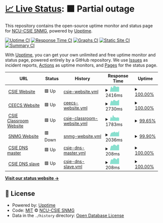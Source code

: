 # [📈 Live Status](https://NCU-CSIE-SNMG.github.io/uptime): <!--live status--> **🟧 Partial outage**

This repository contains the open-source uptime monitor and status page for [NCU-CSIE SNMG](http://snmg.csie.ncu.edu.tw), powered by [Upptime](https://github.com/upptime/upptime).

[![Uptime CI](https://github.com/NCU-CSIE-SNMG/uptime/workflows/Uptime%20CI/badge.svg)](https://github.com/NCU-CSIE-SNMG/uptime/actions?query=workflow%3A%22Uptime+CI%22)
[![Response Time CI](https://github.com/NCU-CSIE-SNMG/uptime/workflows/Response%20Time%20CI/badge.svg)](https://github.com/NCU-CSIE-SNMG/uptime/actions?query=workflow%3A%22Response+Time+CI%22)
[![Graphs CI](https://github.com/NCU-CSIE-SNMG/uptime/workflows/Graphs%20CI/badge.svg)](https://github.com/NCU-CSIE-SNMG/uptime/actions?query=workflow%3A%22Graphs+CI%22)
[![Static Site CI](https://github.com/NCU-CSIE-SNMG/uptime/workflows/Static%20Site%20CI/badge.svg)](https://github.com/NCU-CSIE-SNMG/uptime/actions?query=workflow%3A%22Static+Site+CI%22)
[![Summary CI](https://github.com/NCU-CSIE-SNMG/uptime/workflows/Summary%20CI/badge.svg)](https://github.com/NCU-CSIE-SNMG/uptime/actions?query=workflow%3A%22Summary+CI%22)

With [Upptime](https://upptime.js.org), you can get your own unlimited and free uptime monitor and status page, powered entirely by a GitHub repository. We use [Issues](https://github.com/NCU-CSIE-SNMG/uptime/issues) as incident reports, [Actions](https://github.com/NCU-CSIE-SNMG/uptime/actions) as uptime monitors, and [Pages](https://NCU-CSIE-SNMG.github.io/uptime) for the status page.

<!--start: status pages-->
<!-- This summary is generated by Upptime (https://github.com/upptime/upptime) -->
<!-- Do not edit this manually, your changes will be overwritten -->
<!-- prettier-ignore -->
| URL | Status | History | Response Time | Uptime |
| --- | ------ | ------- | ------------- | ------ |
| <img alt="" src="https://icons.duckduckgo.com/ip3/www.csie.ncu.edu.tw.ico" height="13"> [CSIE Website](https://www.csie.ncu.edu.tw) | 🟩 Up | [csie-website.yml](https://github.com/NCU-CSIE-SNMG/uptime/commits/HEAD/history/csie-website.yml) | <details><summary><img alt="Response time graph" src="./graphs/csie-website/response-time-week.png" height="20"> 2416ms</summary><br><a href="https://NCU-CSIE-SNMG.github.io/uptime/history/csie-website"><img alt="Response time 2823" src="https://img.shields.io/endpoint?url=https%3A%2F%2Fraw.githubusercontent.com%2FNCU-CSIE-SNMG%2Fuptime%2FHEAD%2Fapi%2Fcsie-website%2Fresponse-time.json"></a><br><a href="https://NCU-CSIE-SNMG.github.io/uptime/history/csie-website"><img alt="24-hour response time 2272" src="https://img.shields.io/endpoint?url=https%3A%2F%2Fraw.githubusercontent.com%2FNCU-CSIE-SNMG%2Fuptime%2FHEAD%2Fapi%2Fcsie-website%2Fresponse-time-day.json"></a><br><a href="https://NCU-CSIE-SNMG.github.io/uptime/history/csie-website"><img alt="7-day response time 2416" src="https://img.shields.io/endpoint?url=https%3A%2F%2Fraw.githubusercontent.com%2FNCU-CSIE-SNMG%2Fuptime%2FHEAD%2Fapi%2Fcsie-website%2Fresponse-time-week.json"></a><br><a href="https://NCU-CSIE-SNMG.github.io/uptime/history/csie-website"><img alt="30-day response time 2588" src="https://img.shields.io/endpoint?url=https%3A%2F%2Fraw.githubusercontent.com%2FNCU-CSIE-SNMG%2Fuptime%2FHEAD%2Fapi%2Fcsie-website%2Fresponse-time-month.json"></a><br><a href="https://NCU-CSIE-SNMG.github.io/uptime/history/csie-website"><img alt="1-year response time 2729" src="https://img.shields.io/endpoint?url=https%3A%2F%2Fraw.githubusercontent.com%2FNCU-CSIE-SNMG%2Fuptime%2FHEAD%2Fapi%2Fcsie-website%2Fresponse-time-year.json"></a></details> | <details><summary><a href="https://NCU-CSIE-SNMG.github.io/uptime/history/csie-website">100.00%</a></summary><a href="https://NCU-CSIE-SNMG.github.io/uptime/history/csie-website"><img alt="All-time uptime 99.86%" src="https://img.shields.io/endpoint?url=https%3A%2F%2Fraw.githubusercontent.com%2FNCU-CSIE-SNMG%2Fuptime%2FHEAD%2Fapi%2Fcsie-website%2Fuptime.json"></a><br><a href="https://NCU-CSIE-SNMG.github.io/uptime/history/csie-website"><img alt="24-hour uptime 100.00%" src="https://img.shields.io/endpoint?url=https%3A%2F%2Fraw.githubusercontent.com%2FNCU-CSIE-SNMG%2Fuptime%2FHEAD%2Fapi%2Fcsie-website%2Fuptime-day.json"></a><br><a href="https://NCU-CSIE-SNMG.github.io/uptime/history/csie-website"><img alt="7-day uptime 100.00%" src="https://img.shields.io/endpoint?url=https%3A%2F%2Fraw.githubusercontent.com%2FNCU-CSIE-SNMG%2Fuptime%2FHEAD%2Fapi%2Fcsie-website%2Fuptime-week.json"></a><br><a href="https://NCU-CSIE-SNMG.github.io/uptime/history/csie-website"><img alt="30-day uptime 99.98%" src="https://img.shields.io/endpoint?url=https%3A%2F%2Fraw.githubusercontent.com%2FNCU-CSIE-SNMG%2Fuptime%2FHEAD%2Fapi%2Fcsie-website%2Fuptime-month.json"></a><br><a href="https://NCU-CSIE-SNMG.github.io/uptime/history/csie-website"><img alt="1-year uptime 100.00%" src="https://img.shields.io/endpoint?url=https%3A%2F%2Fraw.githubusercontent.com%2FNCU-CSIE-SNMG%2Fuptime%2FHEAD%2Fapi%2Fcsie-website%2Fuptime-year.json"></a></details>
| <img alt="" src="https://icons.duckduckgo.com/ip3/www.ceecs.ncu.edu.tw.ico" height="13"> [CEECS Website](https://www.ceecs.ncu.edu.tw) | 🟩 Up | [ceecs-website.yml](https://github.com/NCU-CSIE-SNMG/uptime/commits/HEAD/history/ceecs-website.yml) | <details><summary><img alt="Response time graph" src="./graphs/ceecs-website/response-time-week.png" height="20"> 2730ms</summary><br><a href="https://NCU-CSIE-SNMG.github.io/uptime/history/ceecs-website"><img alt="Response time 3145" src="https://img.shields.io/endpoint?url=https%3A%2F%2Fraw.githubusercontent.com%2FNCU-CSIE-SNMG%2Fuptime%2FHEAD%2Fapi%2Fceecs-website%2Fresponse-time.json"></a><br><a href="https://NCU-CSIE-SNMG.github.io/uptime/history/ceecs-website"><img alt="24-hour response time 3194" src="https://img.shields.io/endpoint?url=https%3A%2F%2Fraw.githubusercontent.com%2FNCU-CSIE-SNMG%2Fuptime%2FHEAD%2Fapi%2Fceecs-website%2Fresponse-time-day.json"></a><br><a href="https://NCU-CSIE-SNMG.github.io/uptime/history/ceecs-website"><img alt="7-day response time 2730" src="https://img.shields.io/endpoint?url=https%3A%2F%2Fraw.githubusercontent.com%2FNCU-CSIE-SNMG%2Fuptime%2FHEAD%2Fapi%2Fceecs-website%2Fresponse-time-week.json"></a><br><a href="https://NCU-CSIE-SNMG.github.io/uptime/history/ceecs-website"><img alt="30-day response time 2893" src="https://img.shields.io/endpoint?url=https%3A%2F%2Fraw.githubusercontent.com%2FNCU-CSIE-SNMG%2Fuptime%2FHEAD%2Fapi%2Fceecs-website%2Fresponse-time-month.json"></a><br><a href="https://NCU-CSIE-SNMG.github.io/uptime/history/ceecs-website"><img alt="1-year response time 2984" src="https://img.shields.io/endpoint?url=https%3A%2F%2Fraw.githubusercontent.com%2FNCU-CSIE-SNMG%2Fuptime%2FHEAD%2Fapi%2Fceecs-website%2Fresponse-time-year.json"></a></details> | <details><summary><a href="https://NCU-CSIE-SNMG.github.io/uptime/history/ceecs-website">100.00%</a></summary><a href="https://NCU-CSIE-SNMG.github.io/uptime/history/ceecs-website"><img alt="All-time uptime 99.24%" src="https://img.shields.io/endpoint?url=https%3A%2F%2Fraw.githubusercontent.com%2FNCU-CSIE-SNMG%2Fuptime%2FHEAD%2Fapi%2Fceecs-website%2Fuptime.json"></a><br><a href="https://NCU-CSIE-SNMG.github.io/uptime/history/ceecs-website"><img alt="24-hour uptime 100.00%" src="https://img.shields.io/endpoint?url=https%3A%2F%2Fraw.githubusercontent.com%2FNCU-CSIE-SNMG%2Fuptime%2FHEAD%2Fapi%2Fceecs-website%2Fuptime-day.json"></a><br><a href="https://NCU-CSIE-SNMG.github.io/uptime/history/ceecs-website"><img alt="7-day uptime 100.00%" src="https://img.shields.io/endpoint?url=https%3A%2F%2Fraw.githubusercontent.com%2FNCU-CSIE-SNMG%2Fuptime%2FHEAD%2Fapi%2Fceecs-website%2Fuptime-week.json"></a><br><a href="https://NCU-CSIE-SNMG.github.io/uptime/history/ceecs-website"><img alt="30-day uptime 99.95%" src="https://img.shields.io/endpoint?url=https%3A%2F%2Fraw.githubusercontent.com%2FNCU-CSIE-SNMG%2Fuptime%2FHEAD%2Fapi%2Fceecs-website%2Fuptime-month.json"></a><br><a href="https://NCU-CSIE-SNMG.github.io/uptime/history/ceecs-website"><img alt="1-year uptime 99.99%" src="https://img.shields.io/endpoint?url=https%3A%2F%2Fraw.githubusercontent.com%2FNCU-CSIE-SNMG%2Fuptime%2FHEAD%2Fapi%2Fceecs-website%2Fuptime-year.json"></a></details>
| <img alt="" src="https://icons.duckduckgo.com/ip3/classroom.csie.ncu.edu.tw.ico" height="13"> [CSIE Classroom Website](https://classroom.csie.ncu.edu.tw) | 🟩 Up | [csie-classroom-website.yml](https://github.com/NCU-CSIE-SNMG/uptime/commits/HEAD/history/csie-classroom-website.yml) | <details><summary><img alt="Response time graph" src="./graphs/csie-classroom-website/response-time-week.png" height="20"> 1783ms</summary><br><a href="https://NCU-CSIE-SNMG.github.io/uptime/history/csie-classroom-website"><img alt="Response time 2143" src="https://img.shields.io/endpoint?url=https%3A%2F%2Fraw.githubusercontent.com%2FNCU-CSIE-SNMG%2Fuptime%2FHEAD%2Fapi%2Fcsie-classroom-website%2Fresponse-time.json"></a><br><a href="https://NCU-CSIE-SNMG.github.io/uptime/history/csie-classroom-website"><img alt="24-hour response time 1579" src="https://img.shields.io/endpoint?url=https%3A%2F%2Fraw.githubusercontent.com%2FNCU-CSIE-SNMG%2Fuptime%2FHEAD%2Fapi%2Fcsie-classroom-website%2Fresponse-time-day.json"></a><br><a href="https://NCU-CSIE-SNMG.github.io/uptime/history/csie-classroom-website"><img alt="7-day response time 1783" src="https://img.shields.io/endpoint?url=https%3A%2F%2Fraw.githubusercontent.com%2FNCU-CSIE-SNMG%2Fuptime%2FHEAD%2Fapi%2Fcsie-classroom-website%2Fresponse-time-week.json"></a><br><a href="https://NCU-CSIE-SNMG.github.io/uptime/history/csie-classroom-website"><img alt="30-day response time 1944" src="https://img.shields.io/endpoint?url=https%3A%2F%2Fraw.githubusercontent.com%2FNCU-CSIE-SNMG%2Fuptime%2FHEAD%2Fapi%2Fcsie-classroom-website%2Fresponse-time-month.json"></a><br><a href="https://NCU-CSIE-SNMG.github.io/uptime/history/csie-classroom-website"><img alt="1-year response time 2024" src="https://img.shields.io/endpoint?url=https%3A%2F%2Fraw.githubusercontent.com%2FNCU-CSIE-SNMG%2Fuptime%2FHEAD%2Fapi%2Fcsie-classroom-website%2Fresponse-time-year.json"></a></details> | <details><summary><a href="https://NCU-CSIE-SNMG.github.io/uptime/history/csie-classroom-website">99.65%</a></summary><a href="https://NCU-CSIE-SNMG.github.io/uptime/history/csie-classroom-website"><img alt="All-time uptime 99.86%" src="https://img.shields.io/endpoint?url=https%3A%2F%2Fraw.githubusercontent.com%2FNCU-CSIE-SNMG%2Fuptime%2FHEAD%2Fapi%2Fcsie-classroom-website%2Fuptime.json"></a><br><a href="https://NCU-CSIE-SNMG.github.io/uptime/history/csie-classroom-website"><img alt="24-hour uptime 99.22%" src="https://img.shields.io/endpoint?url=https%3A%2F%2Fraw.githubusercontent.com%2FNCU-CSIE-SNMG%2Fuptime%2FHEAD%2Fapi%2Fcsie-classroom-website%2Fuptime-day.json"></a><br><a href="https://NCU-CSIE-SNMG.github.io/uptime/history/csie-classroom-website"><img alt="7-day uptime 99.65%" src="https://img.shields.io/endpoint?url=https%3A%2F%2Fraw.githubusercontent.com%2FNCU-CSIE-SNMG%2Fuptime%2FHEAD%2Fapi%2Fcsie-classroom-website%2Fuptime-week.json"></a><br><a href="https://NCU-CSIE-SNMG.github.io/uptime/history/csie-classroom-website"><img alt="30-day uptime 99.71%" src="https://img.shields.io/endpoint?url=https%3A%2F%2Fraw.githubusercontent.com%2FNCU-CSIE-SNMG%2Fuptime%2FHEAD%2Fapi%2Fcsie-classroom-website%2Fuptime-month.json"></a><br><a href="https://NCU-CSIE-SNMG.github.io/uptime/history/csie-classroom-website"><img alt="1-year uptime 99.98%" src="https://img.shields.io/endpoint?url=https%3A%2F%2Fraw.githubusercontent.com%2FNCU-CSIE-SNMG%2Fuptime%2FHEAD%2Fapi%2Fcsie-classroom-website%2Fuptime-year.json"></a></details>
| <img alt="" src="https://icons.duckduckgo.com/ip3/snmg.csie.ncu.edu.tw.ico" height="13"> [SNMG Website](https://snmg.csie.ncu.edu.tw) | 🟥 Down | [snmg-website.yml](https://github.com/NCU-CSIE-SNMG/uptime/commits/HEAD/history/snmg-website.yml) | <details><summary><img alt="Response time graph" src="./graphs/snmg-website/response-time-week.png" height="20"> 2036ms</summary><br><a href="https://NCU-CSIE-SNMG.github.io/uptime/history/snmg-website"><img alt="Response time 2080" src="https://img.shields.io/endpoint?url=https%3A%2F%2Fraw.githubusercontent.com%2FNCU-CSIE-SNMG%2Fuptime%2FHEAD%2Fapi%2Fsnmg-website%2Fresponse-time.json"></a><br><a href="https://NCU-CSIE-SNMG.github.io/uptime/history/snmg-website"><img alt="24-hour response time 2328" src="https://img.shields.io/endpoint?url=https%3A%2F%2Fraw.githubusercontent.com%2FNCU-CSIE-SNMG%2Fuptime%2FHEAD%2Fapi%2Fsnmg-website%2Fresponse-time-day.json"></a><br><a href="https://NCU-CSIE-SNMG.github.io/uptime/history/snmg-website"><img alt="7-day response time 2036" src="https://img.shields.io/endpoint?url=https%3A%2F%2Fraw.githubusercontent.com%2FNCU-CSIE-SNMG%2Fuptime%2FHEAD%2Fapi%2Fsnmg-website%2Fresponse-time-week.json"></a><br><a href="https://NCU-CSIE-SNMG.github.io/uptime/history/snmg-website"><img alt="30-day response time 2080" src="https://img.shields.io/endpoint?url=https%3A%2F%2Fraw.githubusercontent.com%2FNCU-CSIE-SNMG%2Fuptime%2FHEAD%2Fapi%2Fsnmg-website%2Fresponse-time-month.json"></a><br><a href="https://NCU-CSIE-SNMG.github.io/uptime/history/snmg-website"><img alt="1-year response time 2080" src="https://img.shields.io/endpoint?url=https%3A%2F%2Fraw.githubusercontent.com%2FNCU-CSIE-SNMG%2Fuptime%2FHEAD%2Fapi%2Fsnmg-website%2Fresponse-time-year.json"></a></details> | <details><summary><a href="https://NCU-CSIE-SNMG.github.io/uptime/history/snmg-website">99.90%</a></summary><a href="https://NCU-CSIE-SNMG.github.io/uptime/history/snmg-website"><img alt="All-time uptime 99.62%" src="https://img.shields.io/endpoint?url=https%3A%2F%2Fraw.githubusercontent.com%2FNCU-CSIE-SNMG%2Fuptime%2FHEAD%2Fapi%2Fsnmg-website%2Fuptime.json"></a><br><a href="https://NCU-CSIE-SNMG.github.io/uptime/history/snmg-website"><img alt="24-hour uptime 99.28%" src="https://img.shields.io/endpoint?url=https%3A%2F%2Fraw.githubusercontent.com%2FNCU-CSIE-SNMG%2Fuptime%2FHEAD%2Fapi%2Fsnmg-website%2Fuptime-day.json"></a><br><a href="https://NCU-CSIE-SNMG.github.io/uptime/history/snmg-website"><img alt="7-day uptime 99.90%" src="https://img.shields.io/endpoint?url=https%3A%2F%2Fraw.githubusercontent.com%2FNCU-CSIE-SNMG%2Fuptime%2FHEAD%2Fapi%2Fsnmg-website%2Fuptime-week.json"></a><br><a href="https://NCU-CSIE-SNMG.github.io/uptime/history/snmg-website"><img alt="30-day uptime 99.62%" src="https://img.shields.io/endpoint?url=https%3A%2F%2Fraw.githubusercontent.com%2FNCU-CSIE-SNMG%2Fuptime%2FHEAD%2Fapi%2Fsnmg-website%2Fuptime-month.json"></a><br><a href="https://NCU-CSIE-SNMG.github.io/uptime/history/snmg-website"><img alt="1-year uptime 99.62%" src="https://img.shields.io/endpoint?url=https%3A%2F%2Fraw.githubusercontent.com%2FNCU-CSIE-SNMG%2Fuptime%2FHEAD%2Fapi%2Fsnmg-website%2Fuptime-year.json"></a></details>
| <img alt="" src="https://icons.duckduckgo.com/ip3/null.ico" height="13"> [CSIE DNS master](140.115.50.1) | 🟩 Up | [csie-dns-master.yml](https://github.com/NCU-CSIE-SNMG/uptime/commits/HEAD/history/csie-dns-master.yml) | <details><summary><img alt="Response time graph" src="./graphs/csie-dns-master/response-time-week.png" height="20"> 208ms</summary><br><a href="https://NCU-CSIE-SNMG.github.io/uptime/history/csie-dns-master"><img alt="Response time 204" src="https://img.shields.io/endpoint?url=https%3A%2F%2Fraw.githubusercontent.com%2FNCU-CSIE-SNMG%2Fuptime%2FHEAD%2Fapi%2Fcsie-dns-master%2Fresponse-time.json"></a><br><a href="https://NCU-CSIE-SNMG.github.io/uptime/history/csie-dns-master"><img alt="24-hour response time 217" src="https://img.shields.io/endpoint?url=https%3A%2F%2Fraw.githubusercontent.com%2FNCU-CSIE-SNMG%2Fuptime%2FHEAD%2Fapi%2Fcsie-dns-master%2Fresponse-time-day.json"></a><br><a href="https://NCU-CSIE-SNMG.github.io/uptime/history/csie-dns-master"><img alt="7-day response time 208" src="https://img.shields.io/endpoint?url=https%3A%2F%2Fraw.githubusercontent.com%2FNCU-CSIE-SNMG%2Fuptime%2FHEAD%2Fapi%2Fcsie-dns-master%2Fresponse-time-week.json"></a><br><a href="https://NCU-CSIE-SNMG.github.io/uptime/history/csie-dns-master"><img alt="30-day response time 204" src="https://img.shields.io/endpoint?url=https%3A%2F%2Fraw.githubusercontent.com%2FNCU-CSIE-SNMG%2Fuptime%2FHEAD%2Fapi%2Fcsie-dns-master%2Fresponse-time-month.json"></a><br><a href="https://NCU-CSIE-SNMG.github.io/uptime/history/csie-dns-master"><img alt="1-year response time 204" src="https://img.shields.io/endpoint?url=https%3A%2F%2Fraw.githubusercontent.com%2FNCU-CSIE-SNMG%2Fuptime%2FHEAD%2Fapi%2Fcsie-dns-master%2Fresponse-time-year.json"></a></details> | <details><summary><a href="https://NCU-CSIE-SNMG.github.io/uptime/history/csie-dns-master">100.00%</a></summary><a href="https://NCU-CSIE-SNMG.github.io/uptime/history/csie-dns-master"><img alt="All-time uptime 99.90%" src="https://img.shields.io/endpoint?url=https%3A%2F%2Fraw.githubusercontent.com%2FNCU-CSIE-SNMG%2Fuptime%2FHEAD%2Fapi%2Fcsie-dns-master%2Fuptime.json"></a><br><a href="https://NCU-CSIE-SNMG.github.io/uptime/history/csie-dns-master"><img alt="24-hour uptime 100.00%" src="https://img.shields.io/endpoint?url=https%3A%2F%2Fraw.githubusercontent.com%2FNCU-CSIE-SNMG%2Fuptime%2FHEAD%2Fapi%2Fcsie-dns-master%2Fuptime-day.json"></a><br><a href="https://NCU-CSIE-SNMG.github.io/uptime/history/csie-dns-master"><img alt="7-day uptime 100.00%" src="https://img.shields.io/endpoint?url=https%3A%2F%2Fraw.githubusercontent.com%2FNCU-CSIE-SNMG%2Fuptime%2FHEAD%2Fapi%2Fcsie-dns-master%2Fuptime-week.json"></a><br><a href="https://NCU-CSIE-SNMG.github.io/uptime/history/csie-dns-master"><img alt="30-day uptime 99.90%" src="https://img.shields.io/endpoint?url=https%3A%2F%2Fraw.githubusercontent.com%2FNCU-CSIE-SNMG%2Fuptime%2FHEAD%2Fapi%2Fcsie-dns-master%2Fuptime-month.json"></a><br><a href="https://NCU-CSIE-SNMG.github.io/uptime/history/csie-dns-master"><img alt="1-year uptime 99.90%" src="https://img.shields.io/endpoint?url=https%3A%2F%2Fraw.githubusercontent.com%2FNCU-CSIE-SNMG%2Fuptime%2FHEAD%2Fapi%2Fcsie-dns-master%2Fuptime-year.json"></a></details>
| <img alt="" src="https://icons.duckduckgo.com/ip3/null.ico" height="13"> [CSIE DNS slave](140.115.50.2) | 🟩 Up | [csie-dns-slave.yml](https://github.com/NCU-CSIE-SNMG/uptime/commits/HEAD/history/csie-dns-slave.yml) | <details><summary><img alt="Response time graph" src="./graphs/csie-dns-slave/response-time-week.png" height="20"> 208ms</summary><br><a href="https://NCU-CSIE-SNMG.github.io/uptime/history/csie-dns-slave"><img alt="Response time 206" src="https://img.shields.io/endpoint?url=https%3A%2F%2Fraw.githubusercontent.com%2FNCU-CSIE-SNMG%2Fuptime%2FHEAD%2Fapi%2Fcsie-dns-slave%2Fresponse-time.json"></a><br><a href="https://NCU-CSIE-SNMG.github.io/uptime/history/csie-dns-slave"><img alt="24-hour response time 220" src="https://img.shields.io/endpoint?url=https%3A%2F%2Fraw.githubusercontent.com%2FNCU-CSIE-SNMG%2Fuptime%2FHEAD%2Fapi%2Fcsie-dns-slave%2Fresponse-time-day.json"></a><br><a href="https://NCU-CSIE-SNMG.github.io/uptime/history/csie-dns-slave"><img alt="7-day response time 208" src="https://img.shields.io/endpoint?url=https%3A%2F%2Fraw.githubusercontent.com%2FNCU-CSIE-SNMG%2Fuptime%2FHEAD%2Fapi%2Fcsie-dns-slave%2Fresponse-time-week.json"></a><br><a href="https://NCU-CSIE-SNMG.github.io/uptime/history/csie-dns-slave"><img alt="30-day response time 206" src="https://img.shields.io/endpoint?url=https%3A%2F%2Fraw.githubusercontent.com%2FNCU-CSIE-SNMG%2Fuptime%2FHEAD%2Fapi%2Fcsie-dns-slave%2Fresponse-time-month.json"></a><br><a href="https://NCU-CSIE-SNMG.github.io/uptime/history/csie-dns-slave"><img alt="1-year response time 206" src="https://img.shields.io/endpoint?url=https%3A%2F%2Fraw.githubusercontent.com%2FNCU-CSIE-SNMG%2Fuptime%2FHEAD%2Fapi%2Fcsie-dns-slave%2Fresponse-time-year.json"></a></details> | <details><summary><a href="https://NCU-CSIE-SNMG.github.io/uptime/history/csie-dns-slave">100.00%</a></summary><a href="https://NCU-CSIE-SNMG.github.io/uptime/history/csie-dns-slave"><img alt="All-time uptime 100.00%" src="https://img.shields.io/endpoint?url=https%3A%2F%2Fraw.githubusercontent.com%2FNCU-CSIE-SNMG%2Fuptime%2FHEAD%2Fapi%2Fcsie-dns-slave%2Fuptime.json"></a><br><a href="https://NCU-CSIE-SNMG.github.io/uptime/history/csie-dns-slave"><img alt="24-hour uptime 100.00%" src="https://img.shields.io/endpoint?url=https%3A%2F%2Fraw.githubusercontent.com%2FNCU-CSIE-SNMG%2Fuptime%2FHEAD%2Fapi%2Fcsie-dns-slave%2Fuptime-day.json"></a><br><a href="https://NCU-CSIE-SNMG.github.io/uptime/history/csie-dns-slave"><img alt="7-day uptime 100.00%" src="https://img.shields.io/endpoint?url=https%3A%2F%2Fraw.githubusercontent.com%2FNCU-CSIE-SNMG%2Fuptime%2FHEAD%2Fapi%2Fcsie-dns-slave%2Fuptime-week.json"></a><br><a href="https://NCU-CSIE-SNMG.github.io/uptime/history/csie-dns-slave"><img alt="30-day uptime 100.00%" src="https://img.shields.io/endpoint?url=https%3A%2F%2Fraw.githubusercontent.com%2FNCU-CSIE-SNMG%2Fuptime%2FHEAD%2Fapi%2Fcsie-dns-slave%2Fuptime-month.json"></a><br><a href="https://NCU-CSIE-SNMG.github.io/uptime/history/csie-dns-slave"><img alt="1-year uptime 100.00%" src="https://img.shields.io/endpoint?url=https%3A%2F%2Fraw.githubusercontent.com%2FNCU-CSIE-SNMG%2Fuptime%2FHEAD%2Fapi%2Fcsie-dns-slave%2Fuptime-year.json"></a></details>

<!--end: status pages-->

[**Visit our status website →**](https://NCU-CSIE-SNMG.github.io/uptime)

## 📄 License

- Powered by: [Upptime](https://github.com/upptime/upptime)
- Code: [MIT](./LICENSE) © [NCU-CSIE SNMG](http://snmg.csie.ncu.edu.tw)
- Data in the `./history` directory: [Open Database License](https://opendatacommons.org/licenses/odbl/1-0/)
